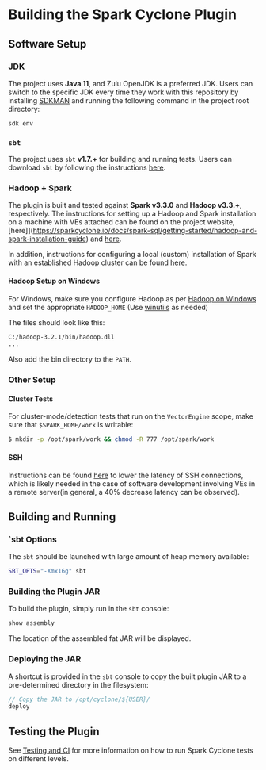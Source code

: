 # Building the Spark Cyclone Plugin

## Software Setup

### JDK

The project uses **Java 11**, and Zulu OpenJDK is a preferred JDK.  Users can
switch to the specific JDK every time they work with this repository by installing
[SDKMAN](https://sdkman.io/usage) and running the following command in the project
root directory:

```sh
sdk env
```

### `sbt`

The project uses `sbt` **v1.7.+** for building and running tests.  Users can
download `sbt` by following the instructions [here](https://www.scala-sbt.org/1.x/docs/Setup.html).

### Hadoop + Spark

The plugin is built and tested against **Spark v3.3.0** and **Hadoop v3.3.+**,
respectively.  The instructions for setting up a Hadoop and Spark installation
on a machine with VEs attached can be found on the
project website, [here]](https://sparkcyclone.io/docs/spark-sql/getting-started/hadoop-and-spark-installation-guide)
and [here](https://sparkcyclone.io/docs/spark-sql/getting-started/spark-cyclone-setup).

In addition, instructions for configuring a local (custom) installation of Spark
with an established Hadoop cluster can be found
[here](https://www.linode.com/docs/guides/install-configure-run-spark-on-top-of-hadoop-yarn-cluster/).

#### Hadoop Setup on Windows

For Windows, make sure you configure Hadoop as per
[Hadoop on Windows](https://cwiki.apache.org/confluence/display/HADOOP2/WindowsProblems)
and set the appropriate `HADOOP_HOME` (Use [winutils](https://github.com/steveloughran/winutils) as needed)

The files should look like this:

```sh
C:/hadoop-3.2.1/bin/hadoop.dll
...
```

Also add the bin directory to the `PATH`.

### Other Setup

#### Cluster Tests

For cluster-mode/detection tests that run on the `VectorEngine` scope, make sure
that `$SPARK_HOME/work` is writable:

```sh
$ mkdir -p /opt/spark/work && chmod -R 777 /opt/spark/work
```

#### SSH

Instructions can be found [here](https://docs.rackspace.com/blog/speeding-up-ssh-session-creation/)
to lower the latency of SSH connections, which is likely needed in the case of
software development involving VEs in a remote server(in general, a 40% decrease
latency can be observed).


## Building and Running

### `sbt Options

The `sbt` should be launched with large amount of heap memory available:

```sh
SBT_OPTS="-Xmx16g" sbt
```

### Building the Plugin JAR

To build the plugin, simply run in the `sbt` console:

```sbt
show assembly
```

The location of the assembled fat JAR will be displayed.


### Deploying the JAR

A shortcut is provided in the `sbt` console to copy the built plugin JAR to a
pre-determined directory in the filesystem:

```sbt
// Copy the JAR to /opt/cyclone/${USER}/
deploy
```

## Testing the Plugin

See [Testing and CI](./TestingAndCI.md) for more information on how to run Spark
Cyclone tests on different levels.
